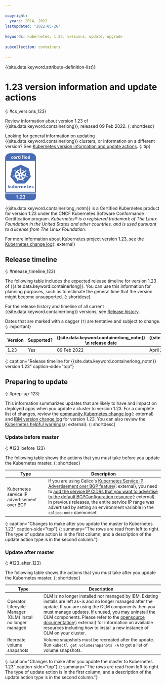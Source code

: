 ```yaml
---

copyright:
  years: 2014, 2022
lastupdated: "2022-05-26"

keywords: kubernetes, 1.23, versions, update, upgrade

subcollection: containers

---
```


{{site.data.keyword.attribute-definition-list}}


# 1.23 version information and update actions
{: #cs_versions_123}

Review information about version 1.23 of {{site.data.keyword.containerlong}}, released 09 Feb 2022.
{: shortdesc}

Looking for general information on updating {{site.data.keyword.containerlong}} clusters, or information on a different version? See [Kubernetes version information and update actions](/docs/containers?topic=containers-cs_versions).
{: tip}

![This badge indicates Kubernetes version 1.23 certification for {{site.data.keyword.containerlong_notm}}](images/certified_kubernetes_1x23.svg)

{{site.data.keyword.containerlong_notm}} is a Certified Kubernetes product for version 1.23 under the CNCF Kubernetes Software Conformance Certification program. _Kubernetes® is a registered trademark of The Linux Foundation in the United States and other countries, and is used pursuant to a license from The Linux Foundation._

For more information about Kubernetes project version 1.23, see the [Kubernetes change log](https://kubernetes.io/releases/notes/.){: external}

## Release timeline 
{: #release_timeline_123}

The following table includes the expected release timeline for version 1.23 of {{site.data.keyword.containerlong}}. You can use this information for planning purposes, such as to estimate the general time that the version might become unsupported. 
{: shortdesc}

For the release history and timeline of all current {{site.data.keyword.containerlong}} versions, see [Release history](/docs/containers?topic=containers-cs_versions#release-history).

Dates that are marked with a dagger (`†`) are tentative and subject to change.
{: important}

|  Version | Supported? | {{site.data.keyword.containerlong_notm}} \n release date | {{site.data.keyword.containerlong_notm}} \n unsupported date |
|------|------|----------|----------|
| 1.23 | Yes | 09 Feb 2022 | April 2023 `†` |
{: caption="Release timeline for {{site.data.keyword.containerlong_notm}} version 1.23" caption-side="top"}

## Preparing to update
{: #prep-up-123}

This information summarizes updates that are likely to have and impact on deployed apps when you update a cluster to version 1.23. For a complete list of changes, review the [community Kubernetes change log](https://github.com/kubernetes/kubernetes/blob/master/CHANGELOG/CHANGELOG-1.23.md){: external} and [IBM version change log](/docs/containers?topic=containers-changelog_123) for version 1.23. You can also review the [Kubernetes helpful warnings](https://kubernetes.io/blog/2020/09/03/warnings/){: external}. 
{: shortdesc}

### Update before master
{: #123_before_123}

The following table shows the actions that you must take before you update the Kubernetes master.
{: shortdesc}

| Type | Description|
| --- | --- |
| Kubernetes service IP advertisement over BGP | If you are using Calico's [Kubernetes Service IP Advertisement over BGP feature](https://www.tigera.io/blog/advertising-kubernetes-service-ips-with-calico-and-bgp/){: external}, you need to [add the service IP CIDRs that you want to advertise to the default BGPConfiguration resource](https://projectcalico.docs.tigera.io/archive/v3.21/reference/resources/bgpconfig){: external}. In previous releases, the entire service IP range was advertised by setting an environment variable in the `calico-node` daemonset. |
{: caption="Changes to make after you update the master to Kubernetes 1.23" caption-side="top"}
{: summary="The rows are read from left to right. The type of update action is in the first column, and a description of the update action type is in the second column."}


### Update after master
{: #123_after_123}

The following table shows the actions that you must take after you update the Kubernetes master.
{: shortdesc}

| Type | Description|
| --- | --- |
| Operator Lifecycle Manager (OLM) install no longer managed | OLM is no longer installed nor managed by IBM. Existing installs are left as-is and no longer managed after the update. If you are using the OLM components then you must manage updates. If unused, you may uninstall the OLM components. Please refer to the [opensource documentation](https://olm.operatorframework.io/){: external} for information on available resources including how to install a new instance of OLM on your cluster. |
| Recreate volume snapshots | Volume snapshots must be recreated after the update. Run `kubectl get volumesnapshots -A` to get a list of volume snapshots. |
{: caption="Changes to make after you update the master to Kubernetes 1.23" caption-side="top"}
{: summary="The rows are read from left to right. The type of update action is in the first column, and a description of the update action type is in the second column."}



